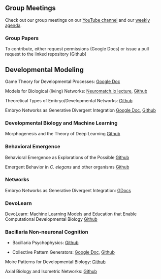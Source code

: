 ## Group Meetings

Check out our group meetings on our [YouTube channel](https://www.youtube.com/channel/UChGTq41_rJwmZ1I4j7SezWQ) and our [weekly agenda](https://docs.google.com/spreadsheets/d/1dbYBQRztJzhO9fbPDLBFutSk6tqFaiGbEauvFELoCbM/edit#gid=0).

### Group Papers
To contribute, either request permissions (Google Docs) or issue a pull request to the linked repository (Github)

## Developmental Modeling
Game Theory for Developmental Processes: [Google Doc](https://docs.google.com/document/d/17_jziJmoCMWaWQvsV5Omhc9yUeGaiWoikaUt7xd6hK0/edit)

Models for Biological (living) Networks: [Neuromatch.io lecture](https://docs.google.com/presentation/d/1hYQJjhmG0t5fIWgzdhdmoNjyhEEu6Mj85ULwoBafxa8/edit#slide=id.g72374b405e_0_27), [Github](https://github.com/devoworm/Theoretical-Types-of-Embryo-Developmental-Networks)

Theoretical Types of Embryo/Developmental Networks: [Github](https://github.com/devoworm/Theoretical-Types-of-Embryo-Developmental-Networks/blob/master/Review-document.md)

Embryo Networks as Generative Divergent Integration [Google Doc](https://docs.google.com/document/d/1UOGvkIwH3gr6EA48Uau4xUX2hR1PQWIeCb-kGm-U6Fc/edit), [Github](https://github.com/devoworm/Theoretical-Types-of-Embryo-Developmental-Networks/blob/master/Embryogenetic-Connectome%20Integration/README.md)

### Developmental Biology and Machine Learning
Morphogenesis and the Theory of Deep Learning [Github](https://github.com/devoworm/Proposals-Public-Lectures/blob/master/Morphogenesis%20and%20Theory%20of%20Deep%20Learning/Abstract.md)

### Behavioral Emergence
Behavioral Emergence as Explorations of the Possible [Github](https://github.com/devoworm/Emergent-Behavior/blob/master/Behavioral-Emergence-as-Explorations-of-the-Possible.md)

Emergent Behavior in _C. elegans_ and other organisms [Github](https://github.com/devoworm/Emergent-Behavior/blob/master/Review-document.md)

### Networks

Embryo Networks as Generative Divergent Integration: [GDocs](https://docs.google.com/document/d/1UOGvkIwH3gr6EA48Uau4xUX2hR1PQWIeCb-kGm-U6Fc/edit)

### DevoLearn
DevoLearn: Machine Learning Models and Education that Enable Computational Developmental Biology [Github](https://github.com/DevoLearn/devolearn/blob/master/paper.md)

### Bacillaria Non-neuronal Cognition

* Bacillaria Psychophysics: [Github](https://github.com/devoworm/Digital-Bacillaria/blob/master/Behaviors/Open%20Papers/Bacillaria-Psychophysics.md)

* Collective Pattern Generators: [Google Doc](https://docs.google.com/document/d/12t_pcFRiBCqomIxqzOF5A2ljl4RpCn-ObqI7SJYmHr8/edit), [Github](https://github.com/devoworm/Digital-Bacillaria/blob/master/Behaviors/Open%20Papers/Bacillaria-CoPGs.md)

Moire Patterns for Developmental Biology: [Github](https://github.com/devoworm/AoDT/tree/master/Moire%20Patterns%20for%20Developmental%20Data)

Axial Biology and Isometric Networks: [Github](https://github.com/devoworm/AoDT/tree/master/Isometric%20Structures)  
